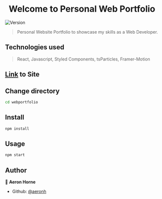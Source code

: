 <h1 align="center">Welcome to Personal Web Portfolio</h1>
<p>
  <img alt="Version" src="https://img.shields.io/badge/version-0.1.0-blue.svg?cacheSeconds=2592000" />
</p>

> Personal Website Portfolio to showcase my skills as a Web Developer.

## Technologies used

> React, Javascript, Styled Components, tsParticles, Framer-Motion

## [Link](https://aeronhornedev.vercel.app) to Site

## Change directory

```sh
cd webportfolio
```

## Install

```sh
npm install
```

## Usage

```sh
npm start
```

## Author

👤 **Aeron Horne**

* Github: [@aeronh](https://github.com/aeronh)

